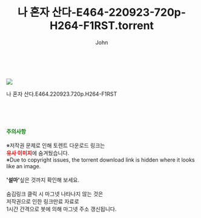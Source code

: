 ﻿---
layout: post
title:  "    나 혼자 산다-E464-220923-720p-H264-F1RST.torrent"
author: John
categories: [ TV ]
tags: [  ]
image: https://torrentrj55.com/uploadfile/full/dbf65084e9df79e8e5c9c562abd50ceaef3695be.jpg 
description: "    나 혼자 산다-E464-220923-720p-H264-F1RST torrent 정보 공유"
toc: true
toc_sticky: true
---

<br>
<p><img src="https://torrentrj55.com/uploadfile/full/dbf65084e9df79e8e5c9c562abd50ceaef3695be.jpg"/></p>
 나 혼자 산다.E464.220923.720p.H264-F1RST  
    
<br><br><br>
<p data-ke-size="size16"><b><span style="color: green;">주의사항</span></b><br /><br />※저작권 문제로 인해 토렌트 다운로드 링크는<br /><b><span style="color: red;">유사 이미지</span></b>에 숨겨뒀습니다.<br />※Due to copyright issues, the torrent download link is hidden where it looks like an image.<br /><br /><b>'설마'</b>싶은 것까지 확인해 보세요.<br /><br />숨김링크 클릭 시 마그넷 나타나지 않는 것은<br />저작권으로 인한 링크만료 자료로<br />1시간 간격으로 봇에 의해 마그넷 주소 갱신됩니다.</p>
